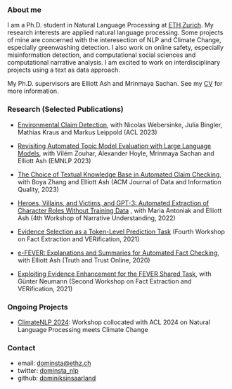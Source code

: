 ### About me

I am a Ph.D. student in Natural Language Processing at [ETH Zurich](https://ethz.ch/en.html). My research interests are applied natural language processing. Some projects of mine are concerned with the interesection of NLP and Climate Change, especially greenwashing detection. I also work on online safety, especially misinformation detection, and computational social sciences and computational narrative analysis. I am excited to work on interdisciplinary projects using a text as data approach.

My Ph.D. supervisors are Elliott Ash and Mrinmaya Sachan. See my [CV](https://www.dropbox.com/scl/fi/srm23lq2bgyfuw8hoxm9q/cv.pdf?rlkey=d8ox1ea78gx0ydn18mnck69hr&dl=0) for more information.

### Research (Selected Publications)

- [Environmental Claim Detection](https://aclanthology.org/2023.acl-short.91/), with Nicolas Webersinke, Julia Bingler, Mathias Kraus and Markus Leippold (ACL 2023)

- [Revisiting Automated Topic Model Evaluation with Large Language Models](https://arxiv.org/abs/2305.12152), with Vilém Zouhar, Alexander Hoyle, Mrinmaya Sachan and Elliott Ash (EMNLP 2023)

- [The Choice of Textual Knowledge Base in Automated Claim Checking](https://dl.acm.org/doi/full/10.1145/3561389), with Boya Zhang and Elliott Ash (ACM Journal of Data and Information Quality, 2023)

- [Heroes, Villains, and Victims, and GPT-3: Automated Extraction of Character Roles Without Training Data](https://aclanthology.org/2022.wnu-1.6/) , with Maria Antoniak and Elliott Ash (4th Workshop of Narrative Understanding, 2022)

- [Evidence Selection as a Token-Level Prediction Task](https://aclanthology.org/2021.fever-1.2/) (Fourth Workshop on Fact Extraction and VERification, 2021)

- [e-FEVER: Explanations and Summaries for Automated Fact Checking](https://www.research-collection.ethz.ch/handle/20.500.11850/453826), with Elliott Ash (Truth and Trust Online, 2020)

- [Exploiting Evidence Enhancement for the FEVER Shared Task](https://aclanthology.org/D19-6616/), with Günter Neumann (Second Workshop on Fact Extraction and VERification, 2021)

### Ongoing Projects

- [ClimateNLP 2024](https://nlp4climate.github.io/): Workshop collocated with ACL 2024 on Natural Language Processing meets Climate Change

### Contact

- email: dominsta@ethz.ch
- twitter: [dominsta_nlp](https://twitter.com/dominsta_nlp)
- github: [dominiksinsaarland](https://github.com/dominiksinsaarland)
